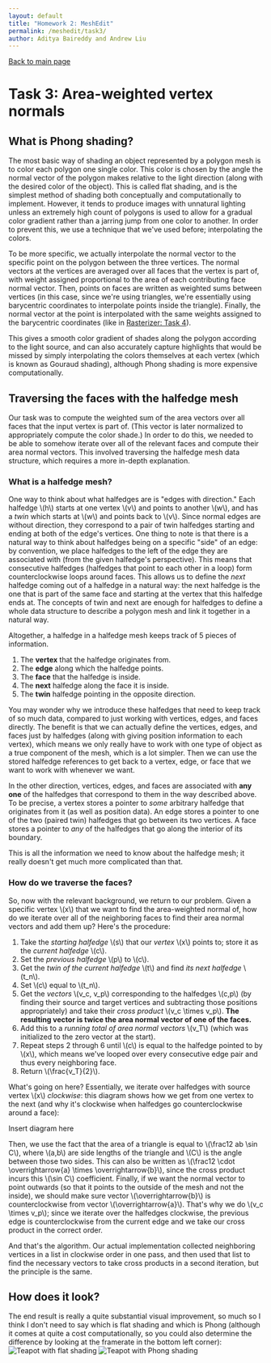 ```yaml
---
layout: default
title: "Homework 2: MeshEdit"
permalink: /meshedit/task3/
author: Aditya Baireddy and Andrew Liu
---
```

[Back to main page]({{site.baseurl}}/meshedit)
# Task 3: Area-weighted vertex normals
## What is Phong shading?
The most basic way of shading an object represented by a polygon mesh is to color each polygon one single color.
This color is chosen by the angle the normal vector of the polygon makes relative to the light direction (along with the desired color of the object).
This is called flat shading, and is the simplest method of shading both conceptually and computationally to implement.
However, it tends to produce images with unnatural lighting unless an extremely high count of polygons is used to allow for a gradual color gradient rather than a jarring jump from one color to another.
In order to prevent this, we use a technique that we've used before; interpolating the colors.

To be more specific, we actually interpolate the normal vector to the specific point on the polygon between the three vertices.
The normal vectors at the vertices are averaged over all faces that the vertex is part of, with weight assigned proportional to the area of each contributing face normal vector.
Then, points on faces are written as weighted sums between vertices (in this case, since we're using triangles, we're essentially using barycentric coordinates to interpolate points inside the triangle).
Finally, the normal vector at the point is interpolated with the same weights assigned to the barycentric coordinates (like in [Rasterizer: Task 4]({{site.baseurl}}/rasterizer/task4/)).

This gives a smooth color gradient of shades along the polygon according to the light source, and can also accurately capture highlights that would be missed by simply interpolating the colors themselves at each vertex (which is known as Gouraud shading), although Phong shading is more expensive computationally.
## Traversing the faces with the halfedge mesh
Our task was to compute the weighted sum of the area vectors over all faces that the input vertex is part of. 
(This vector is later normalized to appropriately compute the color shade.)
In order to do this, we needed to be able to somehow iterate over all of the relevant faces and compute their area normal vectors.
This involved traversing the halfedge mesh data structure, which requires a more in-depth explanation.
### What is a halfedge mesh?
One way to think about what halfedges are is "edges with direction."
Each halfedge \\(h\\) starts at one vertex \\(v\\) and points to another \\(w\\), and has a *twin* which starts at \\(w\\) and points back to \\(v\\). 
Since normal edges are without direction, they correspond to a pair of twin halfedges starting and ending at both of the edge's vertices.
One thing to note is that there is a natural way to think about halfedges being on a specific "side" of an edge: by convention, we place halfedges to the left of the edge they are associated with (from the given halfedge's perspective).
This means that consecutive halfedges (halfedges that point to each other in a loop) form counterclockwise loops around faces.
This allows us to define the *next* halfedge coming out of a halfedge in a natural way: the next halfedge is the one that is part of the same face and starting at the vertex that this halfedge ends at.
The concepts of twin and next are enough for halfedges to define a whole data structure to describe a polygon mesh and link it together in a natural way.

Altogether, a halfedge in a halfedge mesh keeps track of 5 pieces of information.
1. The **vertex** that the halfedge originates from.
2. The **edge** along which the halfedge points.
3. The **face** that the halfedge is inside.
4. The **next** halfedge along the face it is inside.
5. The **twin** halfedge pointing in the opposite direction.

You may wonder why we introduce these halfedges that need to keep track of so much data, compared to just working with vertices, edges, and faces directly.
The benefit is that we can actually define the vertices, edges, and faces just by halfedges (along with giving position information to each vertex), which means we only really have to work with one type of object as a true component of the mesh, which is a lot simpler.
Then we can use the stored halfedge references to get back to a vertex, edge, or face that we want to work with whenever we want.

In the other direction, vertices, edges, and faces are associated with **any one** of the halfedges that correspond to them in the way described above.
To be precise, a vertex stores a pointer to *some* arbitrary halfedge that originates from it (as well as position data).
An edge stores a pointer to one of the two (paired twin) halfedges that go between its two vertices.
A face stores a pointer to *any* of the halfedges that go along the interior of its boundary.

This is all the information we need to know about the halfedge mesh; it really doesn't get much more complicated than that.
### How do we traverse the faces?
So, now with the relevant background, we return to our problem.
Given a specific vertex \\(x\\) that we want to find the area-weighted normal of, how do we iterate over all of the neighboring faces to find their area normal vectors and add them up?
Here's the procedure: 
1. Take the *starting halfedge* \\(s\\) that our *vertex* \\(x\\) points to; store it as the *current halfedge* \\(c\\).
2. Set the *previous halfedge* \\(p\\) to \\(c\\).
3. Get the *twin of the current halfedge* \\(t\\) and find *its next halfedge* \\(t_n\\).
4. Set \\(c\\) equal to \\(t_n\\).
5. Get the *vectors* \\(v_c, v_p\\) corresponding to the halfedges \\(c,p\\) (by finding their source and target vertices and subtracting those positions appropriately) and take their *cross product* \\(v_c \times v_p\\). **The resulting vector is twice the area normal vector of one of the faces.**
6. Add this to a *running total of area normal vectors* \\(v_T\\) (which was initialized to the zero vector at the start).
7. Repeat steps 2 through 6 until \\(c\\) is equal to the halfedge pointed to by \\(x\\), which means we've looped over every consecutive edge pair and thus every neighboring face.
8. Return \\(\frac{v_T}{2}\\).

What's going on here?
Essentially, we iterate over halfedges with source vertex \\(x\\) *clockwise*: this diagram shows how we get from one vertex to the next (and why it's clockwise when halfedges go counterclockwise around a face):

Insert diagram here

Then, we use the fact that the area of a triangle is equal to \\(\frac12 ab \sin C\\), where \\(a,b\\) are side lengths of the triangle and \\(C\\) is the angle between those two sides.
This can also be written as \\(\frac12 \cdot \overrightarrow{a} \times \overrightarrow{b}\\), since the cross product incurs this \\(\sin C\\) coefficient.
Finally, if we want the normal vector to point outwards (so that it points to the outside of the mesh and not the inside), we should make sure vector \\(\overrightarrow{b}\\) is counterclockwise from vector \\(\overrightarrow{a}\\).
That's why we do \\(v_c \times v_p\\); since we iterate over the halfedges clockwise, the previous edge is counterclockwise from the current edge and we take our cross product in the correct order.

And that's the algorithm.
Our actual implementation collected neighboring vertices in a list in clockwise order in one pass, and then used that list to find the necessary vectors to take cross products in a second iteration, but the principle is the same.

## How does it look?
The end result is really a quite substantial visual improvement, so much so I think I don't need to say which is flat shading and which is Phong (although it comes at quite a cost computationally, so you could also determine the difference by looking at the framerate in the bottom left corner):
![Teapot with flat shading]({{site.baseurl}}/docs/assets/hw2images/task3-flat-shading.png)
![Teapot with Phong shading]({{site.baseurl}}/docs/assets/hw2images/task3-flat-shading.png)